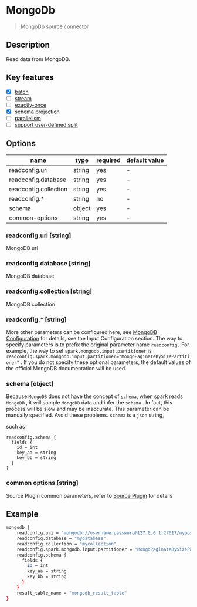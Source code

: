 # MongoDb

> MongoDb source connector

## Description

Read data from MongoDB.

## Key features

- [x] [batch](../../concept/connector-v2-features.md)
- [ ] [stream](../../concept/connector-v2-features.md)
- [ ] [exactly-once](../../concept/connector-v2-features.md)
- [x] [schema projection](../../concept/connector-v2-features.md)
- [ ] [parallelism](../../concept/connector-v2-features.md)
- [ ] [support user-defined split](../../concept/connector-v2-features.md)

## Options

| name                  | type   | required | default value |
|-----------------------|--------|----------|---------------|
| readconfig.uri        | string | yes      | -             |
| readconfig.database   | string | yes      | -             |
| readconfig.collection | string | yes      | -             |
| readconfig.*          | string | no       | -             |
| schema                | object | yes      | -             |
| common-options        | string | yes      | -             |

### readconfig.uri [string]

MongoDB uri

### readconfig.database [string]

MongoDB database

### readconfig.collection [string]

MongoDB collection

### readconfig.* [string]

More other parameters can be configured here, see [MongoDB Configuration](https://docs.mongodb.com/spark-connector/current/configuration/) for details, see the Input Configuration section. The way to specify parameters is to prefix the original parameter name `readconfig.` For example, the way to set `spark.mongodb.input.partitioner` is `readconfig.spark.mongodb.input.partitioner="MongoPaginateBySizePartitioner"` . If you do not specify these optional parameters, the default values of the official MongoDB documentation will be used.

### schema [object]

Because `MongoDB` does not have the concept of `schema`, when spark reads `MongoDB` , it will sample `MongoDB` data and infer the `schema` . In fact, this process will be slow and may be inaccurate. This parameter can be manually specified. Avoid these problems. `schema` is a `json` string, 

such as

```
readconfig.schema {
  fields {
    id = int
    key_aa = string
    key_bb = string
  }
}
```

### common options [string]

Source Plugin common parameters, refer to [Source Plugin](common-options.md) for details

## Example

```bash
mongodb {
    readconfig.uri = "mongodb://username:password@127.0.0.1:27017/mypost?retryWrites=true&writeConcern=majority"
    readconfig.database = "mydatabase"
    readconfig.collection = "mycollection"
    readconfig.spark.mongodb.input.partitioner = "MongoPaginateBySizePartitioner"
    readconfig.schema {
      fields {
        id = int
        key_aa = string
        key_bb = string
      }
    }
    result_table_name = "mongodb_result_table"
}
```
